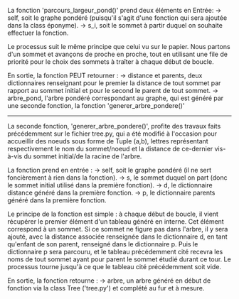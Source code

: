 La fonction 'parcours_largeur_pond()' prend deux éléments en Entrée:
  -> self, soit le graphe pondéré (puisqu'il s'agit d'une fonction qui sera ajoutée dans la class éponyme).
  -> s_i, soit le sommet à partir duquel on souhaite effectuer la fonction.
  

Le processus suit le même principe que celui vu sur le papier. Nous partons d'un sommet et avançons de proche en proche, tout en utilisant une file de priorité pour le choix des sommets à traîter à chaque début de boucle.


En sortie, la fonction PEUT retourner :
  -> distance et parents, deux dictionnaires renseignant pour le premier la distance de tout sommet par rapport au sommet initial et pour le second le parent de tout sommet.
  -> arbre_pond, l'arbre pondéré correspondant au graphe, qui est généré par une seconde fonction, la fonction 'generer_arbre_pondere()'
  
  
---------------

La seconde fonction, 'generer_arbre_pondere()', profite des travaux faits précédemment sur le fichier tree.py, qui a été modifié à l'occasion pour accueillir des noeuds sous forme de Tuple (a,b), lettres représentant respectivement le nom du sommet/noeud et la distance de ce-dernier vis-à-vis du sommet initial/de la racine de l'arbre.

La fonction prend en entrée :
  -> self, soit le graphe pondéré (il ne sert foncièrement à rien dans la fonction).
  -> s, le sommet duquel on part (donc le sommet initial utilisé dans la première fonction).
  -> d, le dictionnaire distance généré dans la première fonction.
  -> p, le dictionnaire parents généré dans la première fonction.
  
  
Le principe de la fonction est simple : à chaque début de boucle, il vient récupérer le premier élément d'un tableau généré en interne. Cet élément correspond à un sommet. Si ce sommet ne figure pas dans l'arbre, il y sera ajouté, avec la distance associée renseignée dans le dictionnaire d, en tant qu'enfant de son parent, renseigné dans le dictionnaire p. Puis le dictionnaire p sera parcouru, et le tableau précédemment cité recevra les noms de tout sommet ayant pour parent le sommet étudié durant ce tour.
Le processus tourne jusqu'à ce que le tableau cité précédemment soit vide.


En sortie, la fonction retourne :
  -> arbre, un arbre généré en début de fonction via la class Tree ('tree.py') et complété au fur et à mesure.
